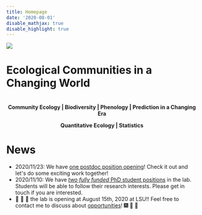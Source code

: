 ```yaml
---
title: Homepage
date: '2020-08-01'
disable_mathjax: true
disable_highlight: true
---
```


<div id="widerimg">
    <img src="/images/yellow_trout_lily.jpg">
</div>

# Ecological Communities in a Changing World

<p style="margin-top:1cm;"><center><strong> Community Ecology | Biodiversity | Phenology | Prediction in a Changing Era </strong></center></p>

<center><strong> Quantitative Ecology | Statistics </strong></center>

# News


- 2020/11/23: We have [one postdoc position opening](https://t.co/xh0MZN2kwC?amp=1)! Check it out and let's do some exciting work together!
- 2020/11/10: We have [*two fully funded* PhD student positions](/pdf/phd_position_2021fall.pdf) in the lab. Students will be able to follow their research interests. Please get in touch if you are interested. 
- :rocket: :rocket: :rocket: the lab is opening at August 15th, 2020 at LSU!! Feel free to contact me to discuss about [opportunities](/opportunities/)! :fireworks: :tada: :confetti_ball:
